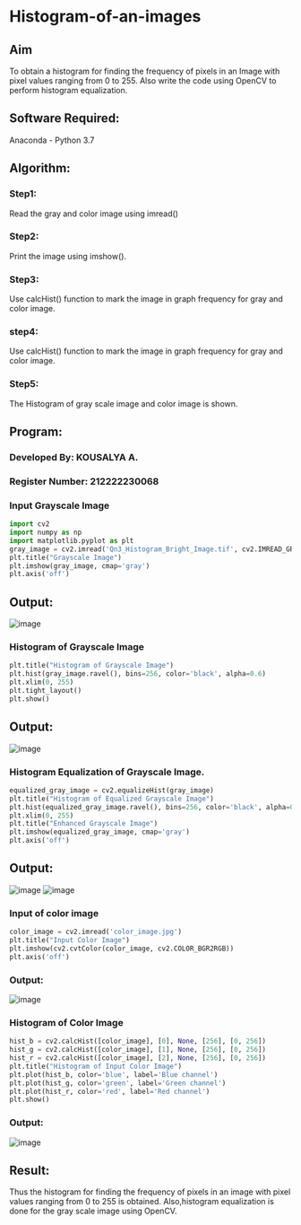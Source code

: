 # Histogram-of-an-images
## Aim
To obtain a histogram for finding the frequency of pixels in an Image with pixel values ranging from 0 to 255. Also write the code using OpenCV to perform histogram equalization.

## Software Required:
Anaconda - Python 3.7

## Algorithm:
### Step1:
Read the gray and color image using imread()
### Step2:
Print the image using imshow().
### Step3:
Use calcHist() function to mark the image in graph frequency for gray and color image.
### step4:
Use calcHist() function to mark the image in graph frequency for gray and color image.
### Step5:
The Histogram of gray scale image and color image is shown.

## Program:
### Developed By: KOUSALYA A.
### Register Number: 212222230068
### Input Grayscale Image 
```python
import cv2
import numpy as np
import matplotlib.pyplot as plt
gray_image = cv2.imread('Qn3_Histogram_Bright_Image.tif', cv2.IMREAD_GRAYSCALE)
plt.title("Grayscale Image")
plt.imshow(gray_image, cmap='gray')
plt.axis('off')
```
## Output:
![image](https://github.com/user-attachments/assets/631a15a0-35de-468e-8da1-ff690c5c23da)

### Histogram of Grayscale Image
```python
plt.title("Histogram of Grayscale Image")
plt.hist(gray_image.ravel(), bins=256, color='black', alpha=0.6)
plt.xlim(0, 255)
plt.tight_layout()
plt.show()
```
## Output:
![image](https://github.com/user-attachments/assets/1dbac238-fe86-4cdb-8ad2-eebe9fde40cc)

### Histogram Equalization of Grayscale Image.
```python
equalized_gray_image = cv2.equalizeHist(gray_image)
plt.title("Histogram of Equalized Grayscale Image")
plt.hist(equalized_gray_image.ravel(), bins=256, color='black', alpha=0.6)
plt.xlim(0, 255)
plt.title("Enhanced Grayscale Image")
plt.imshow(equalized_gray_image, cmap='gray')
plt.axis('off')
```
## Output:
![image](https://github.com/user-attachments/assets/0357dac5-9b2f-4d4d-af4f-e48a88ba1e4c)
![image](https://github.com/user-attachments/assets/5753d49a-18ca-48c9-8edb-654388b9d825)

### Input of color image
```python
color_image = cv2.imread('color_image.jpg')
plt.title("Input Color Image")
plt.imshow(cv2.cvtColor(color_image, cv2.COLOR_BGR2RGB))
plt.axis('off')
```
### Output:
![image](https://github.com/user-attachments/assets/486876b2-04e2-406c-916f-74421bf117b8)

### Histogram of Color Image
```python
hist_b = cv2.calcHist([color_image], [0], None, [256], [0, 256])
hist_g = cv2.calcHist([color_image], [1], None, [256], [0, 256])
hist_r = cv2.calcHist([color_image], [2], None, [256], [0, 256])
plt.title("Histogram of Input Color Image")
plt.plot(hist_b, color='blue', label='Blue channel')
plt.plot(hist_g, color='green', label='Green channel')
plt.plot(hist_r, color='red', label='Red channel')
plt.show()
```
### Output:
![image](https://github.com/user-attachments/assets/b128d11d-8e7e-46d9-bf56-d1a9d1f45612)

## Result: 
Thus the histogram for finding the frequency of pixels in an image with pixel values ranging from 0 to 255 is obtained. Also,histogram equalization is done for the gray scale image using OpenCV.
